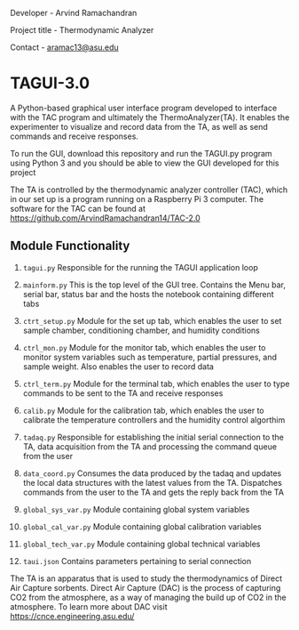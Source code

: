 
Developer - Arvind Ramachandran

Project title -  Thermodynamic Analyzer 

Contact - aramac13@asu.edu

# TAGUI-3.0

A Python-based graphical user interface program developed to interface with the TAC program and ultimately the ThermoAnalyzer(TA). It enables the experimenter to visualize and record data from the TA, as well as send commands and receive responses. 

To run the GUI, download this repository and run the TAGUI.py program using Python 3 and you should be able to view the GUI developed for this project

The TA is controlled by the thermodynamic analyzer controller (TAC), which in our set up is a program running on a Raspberry Pi 3 computer. The software for the TAC can be found at https://github.com/ArvindRamachandran14/TAC-2.0 

## Module Functionality 

1. `tagui.py` Responsible for the running the TAGUI application loop

2. `mainform.py` This is the top level of the GUI tree. Contains the Menu bar, serial bar, status bar and the hosts the notebook containing different tabs 

3. `ctrt_setup.py` Module for the set up tab, which enables the user to set sample chamber, conditioning chamber, and humidity conditions

4. `ctrl_mon.py` Module for the monitor tab, which enables the user to monitor system variables such as temperature, partial pressures, and sample weight. Also enables the user to record data

5. `ctrl_term.py` Module for the terminal tab, which enables the user to type commands to be sent to the TA and receive responses

6. `calib.py` Module for the calibration tab, which enables the user to calibrate the temperature controllers and the humidity control algorthim

7. `tadaq.py` Responsible for establishing the initial serial connection to the TA, data acquisition from the TA and processing the command queue from the user

8. `data_coord.py` Consumes the data produced by the tadaq and updates the local data structures with the latest values from the TA. Dispatches commands from the user to the TA and gets the reply back from the TA

9. `global_sys_var.py` Module containing global system variables

10. `global_cal_var.py` Module containing global calibration variables

11. `global_tech_var.py` Module containing global technical variables

12. `taui.json` Contains parameters pertaining to serial connection

The TA is an apparatus that is used to study the thermodynamics of Direct Air Capture sorbents. Direct Air Capture (DAC) is the process of capturing CO2 from the atmosphere, as a way of managing the build up of CO2 in the atmosphere. To learn more about DAC visit https://cnce.engineering.asu.edu/

